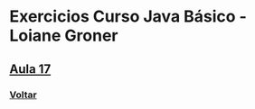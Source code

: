 # Exercicios Curso Java Básico - Loiane Groner

## [Aula 17](/Aula17/README.md)


### [Voltar](../README.md)